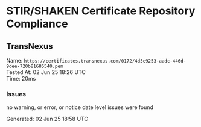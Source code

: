 # STIR/SHAKEN Certificate Repository Compliance

## TransNexus

Name: `https://certificates.transnexus.com/0172/4d5c9253-aadc-446d-9dee-720b81685540.pem`\
Tested At: 02 Jun 25 18:26 UTC\
Time: 20ms

### Issues

no warning, or error, or notice date level issues were found

Generated: 02 Jun 25 18:58 UTC